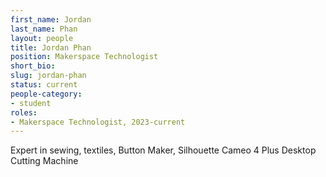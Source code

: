 ```yaml
---
first_name: Jordan
last_name: Phan
layout: people
title: Jordan Phan
position: Makerspace Technologist
short_bio:
slug: jordan-phan
status: current
people-category:
- student
roles:
- Makerspace Technologist, 2023-current
---
```


Expert in sewing, textiles, Button Maker, Silhouette Cameo 4 Plus Desktop Cutting Machine

